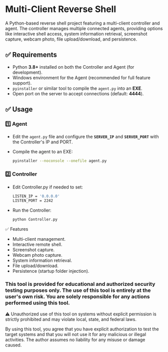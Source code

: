 
# Multi-Client Reverse Shell

A Python-based reverse shell project featuring a multi-client controller and agent.
The controller manages multiple connected agents, providing options like interactive shell access, system information retrieval, screenshot capture, webcam photo, file upload/download, and persistence. 

## ✅ Requirements
- Python **3.8+** installed on both the Controller and Agent (for development).
- Windows environment for the Agent (recommended for full feature support).
- `pyinstaller` or similar tool to compile the `agent.py` into an **EXE**.
- Open port on the server to accept connections (default: **4444**).

## ✅ Usage

### 1️⃣ Agent
- Edit the `agent.py` file and configure the **`SERVER_IP`** and **`SERVER_PORT`** with the Controller's IP and PORT.
- Compile the agent to an EXE:
  
  ```bash
  pyinstaller --noconsole --onefile agent.py


### 2️⃣ Controller
- Edit Controller.py if needed to set:
  
  ```bash
  LISTEN_IP = '0.0.0.0'
  LISTEN_PORT = 2242

- Run the Controller:
  
  ```bash
  python Controller.py

✅ Features
- Multi-client management.
- Interactive remote shell.
- Screenshot capture.
- Webcam photo capture.
- System information retrieval.
- File upload/download.
- Persistence (startup folder injection).


### This tool is provided for educational and authorized security testing purposes only. The use of this tool is entirely at the user's own risk. You are solely responsible for any actions performed using this tool.

⚠️ Unauthorized use of this tool on systems without explicit permission is strictly prohibited and may violate local, state, and federal laws.

By using this tool, you agree that you have explicit authorization to test the target systems and that you will not use it for any malicious or illegal activities. The author assumes no liability for any misuse or damage caused.
